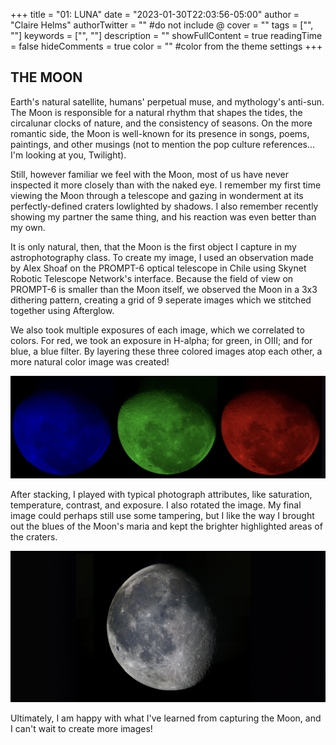 +++
title = "01: LUNA"
date = "2023-01-30T22:03:56-05:00"
author = "Claire Helms"
authorTwitter = "" #do not include @
cover = ""
tags = ["", ""]
keywords = ["", ""]
description = ""
showFullContent = true
readingTime = false
hideComments = true
color = "" #color from the theme settings
+++

## THE MOON

Earth's natural satellite, humans' perpetual muse, and mythology's anti-sun. The Moon is responsible for a natural rhythm that shapes the tides, the circalunar clocks of nature, and the consistency of seasons. On the more romantic side, the Moon is well-known for its presence in songs, poems, paintings, and other musings (not to mention the pop culture references... I'm looking at you, Twilight). 

Still, however familiar we feel with the Moon, most of us have never inspected it more closely than with the naked eye. I remember my first time viewing the Moon through a telescope and gazing in wonderment at its perfectly-defined craters lowlighted by shadows. I also remember recently showing my partner the same thing, and his reaction was even better than my own.

It is only natural, then, that the Moon is the first object I capture in my astrophotography class. To create my image, I used an observation made by Alex Shoaf on the PROMPT-6 optical telescope in Chile using Skynet Robotic Telescope Network's interface. Because the field of view on PROMPT-6 is smaller than the Moon itself, we observed the Moon in a 3x3 dithering pattern, creating a grid of 9 seperate images which we stitched together using Afterglow.

We also took multiple exposures of each image, which we correlated to colors. For red, we took an exposure in H-alpha; for green, in OIII; and for blue, a blue filter. By layering these three colored images atop each other, a more natural color image was created!

![Red, green, and blue moons](/moons_color.png)

After stacking, I played with typical photograph attributes, like saturation, temperature, contrast, and exposure. I also rotated the image. My final image could perhaps still use some tampering, but I like the way I brought out the blues of the Moon's maria and kept the brighter highlighted areas of the craters. 

![Final colored moon](/moon_colored.png)

Ultimately, I am happy with what I've learned from capturing the Moon, and I can't wait to create more images!